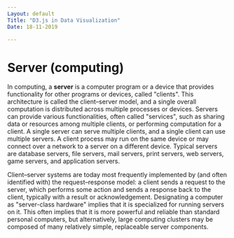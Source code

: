 ```yaml
---
Layout: default
Title: "D3.js in Data Visualization"
Date: 18-11-2019

---
```


# Server (computing)

In computing, a **server** is a computer program or a device that provides functionality for other programs or devices, called "clients". This architecture is called the client–server model, and a single overall computation is distributed across multiple processes or devices. Servers can provide various functionalities, often called "services", such as sharing data or resources among multiple clients, or performing computation for a client. A single server can serve multiple clients, and a single client can use multiple servers. A client process may run on the same device or may connect over a network to a server on a different device. Typical servers are database servers, file servers, mail servers, print servers, web servers, game servers, and application servers.


Client–server systems are today most frequently implemented by (and often identified with) the request–response model: a client sends a request to the server, which performs some action and sends a response back to the client, typically with a result or acknowledgement. Designating a computer as "server-class hardware" implies that it is specialized for running servers on it. This often implies that it is more powerful and reliable than standard personal computers, but alternatively, large computing clusters may be composed of many relatively simple, replaceable server components.